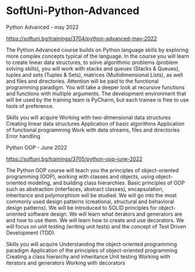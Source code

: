 # SoftUni-Python-Advanced

Python Advanced - may 2022

https://softuni.bg/trainings/3704/python-advanced-may-2022

The Python Advanced course builds on Python language skills by exploring more complex concepts typical of the language. In the course you will learn to create linear data structures, to solve algorithmic problems (problem solving skills), you will work with stacks and queues (Stacks & Queues), tuples and sets (Tuples & Sets), matrices (Multidimensional Lists), as well and files and directories. Attention will be paid to the functional programming paradigm. You will take a deeper look at recursive functions and functions with multiple arguments. The development environment that will be used by the training team is PyCharm, but each trainee is free to use tools of preference.

Skills you will acquire
Working with two-dimensional data structures
Creating linear data structures
Application of basic algorithms
Application of functional programming
Work with data streams, files and directories
Error handling



Python OOP - June 2022

https://softuni.bg/trainings/3705/python-oop-june-2022

The Python OOP course will teach you the principles of object-oriented programming (OOP), working with classes and objects, using object-oriented modeling, and building class hierarchies. Basic principles of OOP such as abstraction (interfaces, abstract classes), encapsulation, inheritance and polymorphism will be studied. We will go into the most commonly used design patterns (creational, structural and behavioral design patterns). We will be introduced to SOLID principles for object-oriented software design. We will learn what iterators and generators are and how to use them. We will learn how to create and use decorators. We will focus on unit testing (writing unit tests) and the concept of Test Driven Development (TDD).

Skills you will acquire
Understanding the object-oriented programming paradigm
Application of the principles of object-oriented programming
Creating a class hierarchy and inheritance
Unit testing
Working with iterators and generators
Working with decorators
